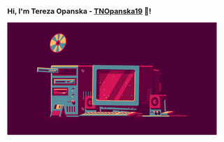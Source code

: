### Hi, I'm Tereza Opanska - [TNOpanska19](https://github.com/TNOpanska19/) 👋!

<img align="center" alt="arson.gif" src="Images/arson.gif" />